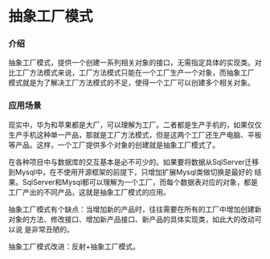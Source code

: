 # 抽象工厂模式

### 介绍
抽象工厂模式，提供一个创建一系列相关对象的接口，无需指定具体的实现类。对比工厂方法模式来说，工厂方法模式只能在一个工厂生产一个对象，而抽象工厂
模式就是为了解决工厂方法模式的不足，使得一个工厂可以创建多个相关对象。

### 应用场景
现实中，华为和苹果都是大厂，可以理解为工厂。二者都是生产手机的，如果仅仅生产手机这种单一产品，那就是工厂方法模式，但是这两个工厂还生产电脑、平板
等产品。这样，一个工厂提供多个对象的创建就是抽象工厂模式了。

在各种项目中与数据库的交互基本是必不可少的。如果要将数据从SqlServer迁移到Mysql中，在不使用开源框架的前提下，只增加扩展Mysql类做切换是最好的
结果。SqlServer和Mysql都可以理解为一个工厂，而每个数据表对应的对象，都是工厂产出的不同产品，这就是抽象工厂模式的应用。

抽象工厂模式有个缺点：当增加新的产品时，往往需要在所有的工厂中增加创建新对象的方法、修改接口、增加新产品接口、新产品的具体实现类，如此大的改动可以说
是非常丑陋的。

抽象工厂模式改进：反射+抽象工厂模式。